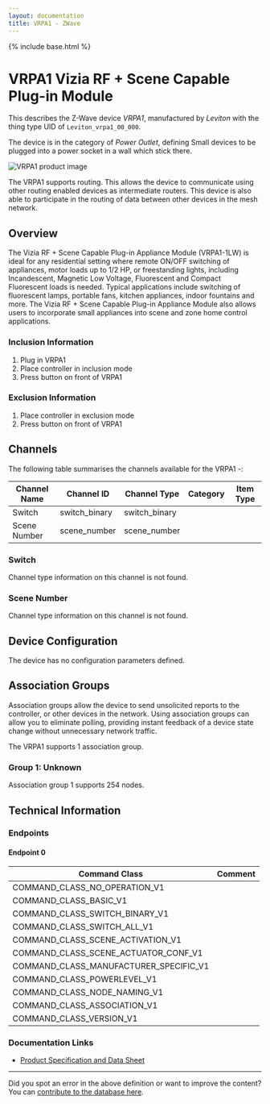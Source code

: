 ```yaml
---
layout: documentation
title: VRPA1 - ZWave
---
```


{% include base.html %}

# VRPA1 Vizia RF + Scene Capable Plug-in Module
This describes the Z-Wave device *VRPA1*, manufactured by *Leviton* with the thing type UID of ```Leviton_vrpa1_00_000```.

The device is in the category of *Power Outlet*, defining Small devices to be plugged into a power socket in a wall which stick there.

![VRPA1 product image](https://opensmarthouse.org/assets/zwave/attachments/350/LevitonVRPA1-product-image.png)


The VRPA1 supports routing. This allows the device to communicate using other routing enabled devices as intermediate routers.  This device is also able to participate in the routing of data between other devices in the mesh network.

## Overview

The Vizia RF + Scene Capable Plug-in Appliance Module (VRPA1-1LW) is ideal for any residential setting where remote ON/OFF switching of appliances, motor loads up to 1/2 HP, or freestanding lights, including Incandescent, Magnetic Low Voltage, Fluorescent and Compact Fluorescent loads is needed. Typical applications include switching of fluorescent lamps, portable fans, kitchen appliances, indoor fountains and more. The Vizia RF + Scene Capable Plug-in Appliance Module also allows users to incorporate small appliances into scene and zone home control applications. 

### Inclusion Information

  1. Plug in VRPA1
  2. Place controller in inclusion mode
  3. Press button on front of VRPA1

### Exclusion Information

  1. Place controller in exclusion mode
  2. Press button on front of VRPA1

## Channels

The following table summarises the channels available for the VRPA1 -:

| Channel Name | Channel ID | Channel Type | Category | Item Type |
|--------------|------------|--------------|----------|-----------|
| Switch | switch_binary | switch_binary |  |  | 
| Scene Number | scene_number | scene_number |  |  | 

### Switch
Channel type information on this channel is not found.

### Scene Number
Channel type information on this channel is not found.



## Device Configuration

The device has no configuration parameters defined.

## Association Groups

Association groups allow the device to send unsolicited reports to the controller, or other devices in the network. Using association groups can allow you to eliminate polling, providing instant feedback of a device state change without unnecessary network traffic.

The VRPA1 supports 1 association group.

### Group 1: Unknown


Association group 1 supports 254 nodes.

## Technical Information

### Endpoints

#### Endpoint 0

| Command Class | Comment |
|---------------|---------|
| COMMAND_CLASS_NO_OPERATION_V1| |
| COMMAND_CLASS_BASIC_V1| |
| COMMAND_CLASS_SWITCH_BINARY_V1| |
| COMMAND_CLASS_SWITCH_ALL_V1| |
| COMMAND_CLASS_SCENE_ACTIVATION_V1| |
| COMMAND_CLASS_SCENE_ACTUATOR_CONF_V1| |
| COMMAND_CLASS_MANUFACTURER_SPECIFIC_V1| |
| COMMAND_CLASS_POWERLEVEL_V1| |
| COMMAND_CLASS_NODE_NAMING_V1| |
| COMMAND_CLASS_ASSOCIATION_V1| |
| COMMAND_CLASS_VERSION_V1| |

### Documentation Links

* [Product Specification and Data Sheet](https://www.opensmarthouse.org/zwavedatabase/350/VRF-plugin-modules-techsht-BW-v1p4HR.pdf)

---

Did you spot an error in the above definition or want to improve the content?
You can [contribute to the database here](https://www.opensmarthouse.org/zwavedatabase/350).
